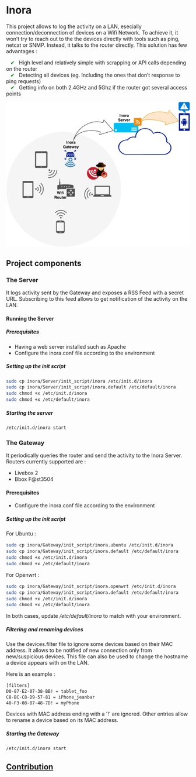 # Inora

This project allows to log the activity on a LAN, esecially connection/deconnection of devices on a Wifi Network. To achieve it, it won’t try to reach out to the the devices directly with tools such as ping, netcat or SNMP. Instead, it talks to the router directly.
This solution has few advantages :

&nbsp;&nbsp;&nbsp;<span style="color: green">✔</span> &nbsp;&nbsp;High level and relatively simple with scrapping or API calls depending on the router<br/>
&nbsp;&nbsp;&nbsp;<span style="color: green">✔</span> &nbsp;&nbsp;Detecting all devices (eg. Including the ones that don’t response to ping requests)<br/>
&nbsp;&nbsp;&nbsp;<span style="color: green">✔</span> &nbsp;&nbsp;Getting info on both 2.4GHz and 5Ghz if the router got several access points

![Alt text](./img/diagram.png "Optional Title")

## Project components

### The Server
It logs activity sent by the Gateway and exposes a RSS Feed with a secret URL. Subscribing to this feed allows to get notification of the activity on the LAN.

#### Running the Server

##### Prerequisites

- Having a web server installed such as Apache
- Configure the inora.conf file according to the environment

##### Setting up the init script
```sh
sudo cp inora/Server/init_script/inora /etc/init.d/inora
sudo cp inora/Server/init_script/inora.default /etc/default/inora
sudo chmod +x /etc/init.d/inora
sudo chmod +x /etc/default/inora
```
##### Starting the server

```sh
/etc/init.d/inora start
```

### The Gateway
It periodically queries the router and send the activity to the Inora Server.
Routers currently supported are :
- Livebox 2
- Bbox F@st3504

#### Prerequisites

- Configure the inora.conf file according to the environment

##### Setting up the init script

For Ubuntu :
```sh
sudo cp inora/Gateway/init_script/inora.ubuntu /etc/init.d/inora
sudo cp inora/Gateway/init_script/inora.default /etc/default/inora
sudo chmod +x /etc/init.d/inora
sudo chmod +x /etc/default/inora
```

For Openwrt :
```sh
sudo cp inora/Gateway/init_script/inora.openwrt /etc/init.d/inora
sudo cp inora/Gateway/init_script/inora.default /etc/default/inora
sudo chmod +x /etc/init.d/inora
sudo chmod +x /etc/default/inora
```

In both cases, update */etc/default/inora* to match with your environment.

##### Filtering and renaming devices

Use the devices.filter file to ignore some devices based on their MAC address. It allows to be notified of new connection only from new/suspicious devices.
This file can also be used to change the hostname a device appears with on the LAN.

Here is an example :

```
[filters]
D0-87-E2-07-38-BB! = tablet_foo
C8-BC-C8-D9-57-81 = iPhone_jeanbar 
40-F3-08-87-48-7D! = myPhone
```

Devices with MAC address ending with a '!' are ignored. Other entries allow to rename a device based on its MAC address.

##### Starting the Gateway
```sh
/etc/init.d/inora start
```

## [Contribution](./doc/contribution.md)
